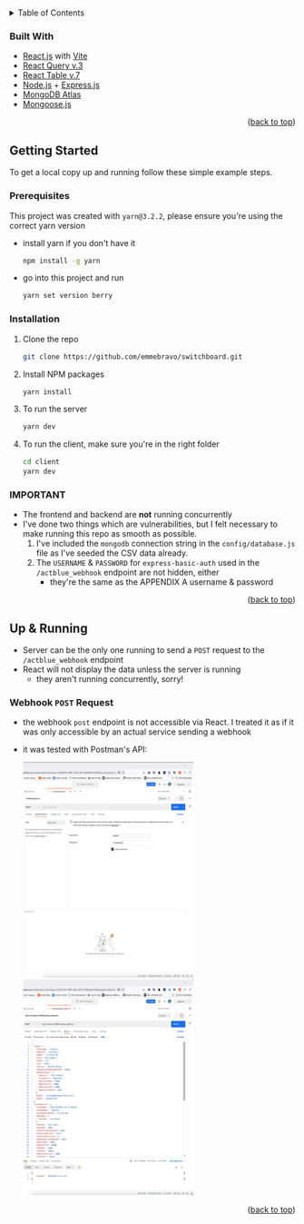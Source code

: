 # <div id="top"></div>

<!--
*** Thanks for checking out the Best-README-Template. If you have a suggestion
*** that would make this better, please fork the repo and create a pull request
*** or simply open an issue with the tag "enhancement".
*** Don't forget to give the project a star!
*** Thanks again! Now go create something AMAZING! :D
-->

<!-- PROJECT SHIELDS -->
<!--
*** I'm using markdown "reference style" links for readability.
*** Reference links are enclosed in brackets [ ] instead of parentheses ( ).
*** See the bottom of this document for the declaration of the reference variables
*** for contributors-url, forks-url, etc. This is an optional, concise syntax you may use.
*** https://www.markdownguide.org/basic-syntax/#reference-style-links
-->

<!-- TABLE OF CONTENTS -->
<details>
  <summary>Table of Contents</summary>
  <ol>
    <li>
      <a href="#about-the-project">About The Project</a>
      <ul>
        <li><a href="#built-with">Built With</a></li>
      </ul>
    </li>
    <li>
      <a href="#getting-started">Getting Started</a>
      <ul>
        <li><a href="#prerequisites">Prerequisites</a></li>
        <li><a href="#installation">Installation</a></li>
      </ul>
    </li>
    <li><a href="#usage">Usage</a></li>
  </ol>
</details>

<!-- ABOUT THE PROJECT -->

### Built With

- [React.js](https://reactjs.org/) with [Vite](https://vitejs.dev/)
- [React Query v.3](https://react-query-v3.tanstack.com/)
- [React Table v.7](https://react-table-v7.tanstack.com/)
- [Node.js](https://nodejs.org/en/) + [Express.js](https://expressjs.com/)
- [MongoDB Atlas](https://www.mongodb.com/)
- [Mongoose.js](https://mongoosejs.com/)

<p align="right">(<a href="#top">back to top</a>)</p>

<!-- GETTING STARTED -->

## Getting Started

To get a local copy up and running follow these simple example steps.

### Prerequisites

This project was created with `yarn@3.2.2`, please ensure you're using the correct yarn version

- install yarn if you don't have it
  ```sh
  npm install -g yarn
  ```
- go into this project and run
  ```sh
  yarn set version berry
  ```

### Installation

1. Clone the repo
   ```sh
   git clone https://github.com/emmebravo/switchboard.git
   ```
2. Install NPM packages

   ```sh
   yarn install
   ```

3. To run the server

   ```sh
   yarn dev
   ```

4. To run the client, make sure you're in the right folder
   ```sh
   cd client
   yarn dev
   ```

### IMPORTANT

- The frontend and backend are **not** running concurrently
- I've done two things which are vulnerabilities, but I felt necessary to make running this repo as smooth as possible.
  1.  I've included the `mongodb` connection string in the `config/database.js` file as I've seeded the CSV data already.
  2.  The `USERNAME` & `PASSWORD` for `express-basic-auth` used in the `/actblue_webhook` endpoint are not hidden, either
      - they're the same as the APPENDIX A username & password

<p align="right">(<a href="#top">back to top</a>)</p>

<!-- USAGE EXAMPLES -->

## Up & Running

- Server can be the only one running to send a `POST` request to the `/actblue_webhook` endpoint
- React will not display the data unless the server is running
  - they aren't running concurrently, sorry!

### Webhook `POST` Request

- the webhook `post` endpoint is not accessible via React. I treated it as if it was only accessible by an actual service sending a webhook
- it was tested with Postman's API:

  <a href="https://github.com/emmebravo/switchboard">
    <img src="images/screenshot01.png" alt="screenshot showing basic auth username and password" width="300" height="380">
  </a>

    <a href="https://github.com/emmebravo/switchboard">
    <img src="images/screenshot02.png" alt="screenshot showing the json object and 200 status" width="300" height="380">
  </a>

<p align="right">(<a href="#top">back to top</a>)</p>
